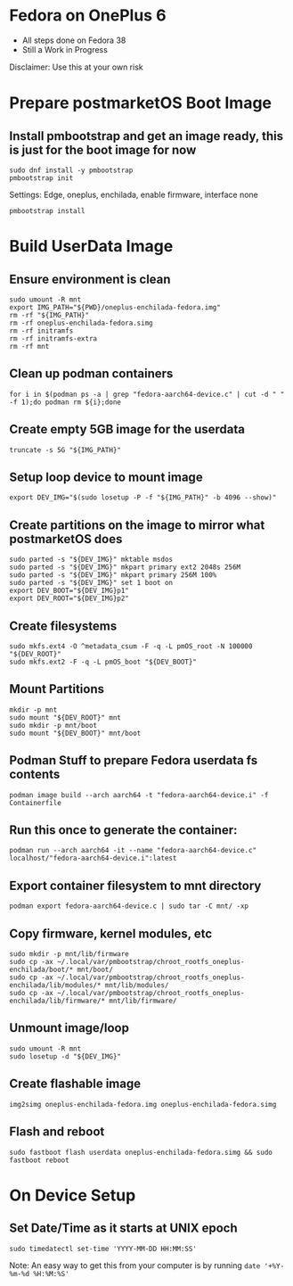 # Fedora on OnePlus 6

- All steps done on Fedora 38
- Still a Work in Progress

Disclaimer: Use this at your own risk

# Prepare postmarketOS Boot Image
## Install pmbootstrap and get an image ready, this is just for the boot image for now
```
sudo dnf install -y pmbootstrap
pmbootstrap init
```
Settings: Edge, oneplus, enchilada, enable firmware, interface none
```
pmbootstrap install
```

# Build UserData Image
## Ensure environment is clean
```
sudo umount -R mnt
export IMG_PATH="${PWD}/oneplus-enchilada-fedora.img"
rm -rf "${IMG_PATH}"
rm -rf oneplus-enchilada-fedora.simg
rm -rf initramfs
rm -rf initramfs-extra
rm -rf mnt
```

## Clean up podman containers
```
for i in $(podman ps -a | grep "fedora-aarch64-device.c" | cut -d " " -f 1);do podman rm ${i};done
```

## Create empty 5GB image for the userdata
```
truncate -s 5G "${IMG_PATH}"
```

## Setup loop device to mount image
```
export DEV_IMG="$(sudo losetup -P -f "${IMG_PATH}" -b 4096 --show)"
```

## Create partitions on the image to mirror what postmarketOS does
```
sudo parted -s "${DEV_IMG}" mktable msdos
sudo parted -s "${DEV_IMG}" mkpart primary ext2 2048s 256M
sudo parted -s "${DEV_IMG}" mkpart primary 256M 100%
sudo parted -s "${DEV_IMG}" set 1 boot on
export DEV_BOOT="${DEV_IMG}p1"
export DEV_ROOT="${DEV_IMG}p2"
```

## Create filesystems
```
sudo mkfs.ext4 -O ^metadata_csum -F -q -L pmOS_root -N 100000 "${DEV_ROOT}"
sudo mkfs.ext2 -F -q -L pmOS_boot "${DEV_BOOT}"
```

## Mount Partitions
```
mkdir -p mnt
sudo mount "${DEV_ROOT}" mnt
sudo mkdir -p mnt/boot
sudo mount "${DEV_BOOT}" mnt/boot
```

## Podman Stuff to prepare Fedora userdata fs contents
```
podman image build --arch aarch64 -t "fedora-aarch64-device.i" -f Containerfile
```
## Run this once to generate the container:
```
podman run --arch aarch64 -it --name "fedora-aarch64-device.c" localhost/"fedora-aarch64-device.i":latest
```
## Export container filesystem to mnt directory
```
podman export fedora-aarch64-device.c | sudo tar -C mnt/ -xp
```

## Copy firmware, kernel modules, etc
```
sudo mkdir -p mnt/lib/firmware
sudo cp -ax ~/.local/var/pmbootstrap/chroot_rootfs_oneplus-enchilada/boot/* mnt/boot/
sudo cp -ax ~/.local/var/pmbootstrap/chroot_rootfs_oneplus-enchilada/lib/modules/* mnt/lib/modules/
sudo cp -ax ~/.local/var/pmbootstrap/chroot_rootfs_oneplus-enchilada/lib/firmware/* mnt/lib/firmware/
```

## Unmount image/loop
```
sudo umount -R mnt
sudo losetup -d "${DEV_IMG}"
```

## Create flashable image
```
img2simg oneplus-enchilada-fedora.img oneplus-enchilada-fedora.simg
```

## Flash and reboot
```
sudo fastboot flash userdata oneplus-enchilada-fedora.simg && sudo fastboot reboot
```

# On Device Setup

## Set Date/Time as it starts at UNIX epoch
```
sudo timedatectl set-time 'YYYY-MM-DD HH:MM:SS'
```
Note: An easy way to get this from your computer is by running `date '+%Y-%m-%d %H:%M:%S'`